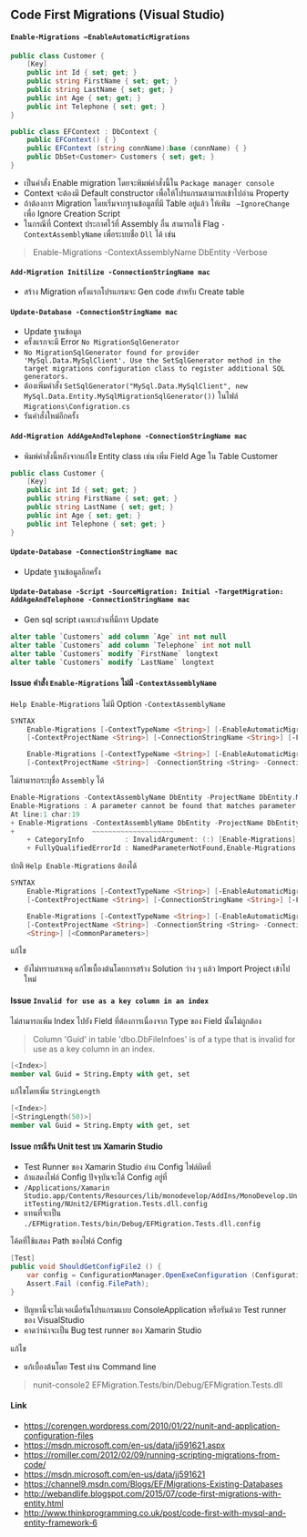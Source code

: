 ## Code First Migrations (Visual Studio)

#### `Enable-Migrations –EnableAutomaticMigrations`

```csharp
public class Customer {
    [Key]
    public int Id { set; get; }
    public string FirstName { set; get; }
    public string LastName { set; get; }
    public int Age { set; get; }
    public int Telephone { set; get; }
}

public class EFContext : DbContext {
    public EFContext() { }
    public EFContext (string connName):base (connName) { }
    public DbSet<Customer> Customers { set; get; }
}

```

- เป็นคำสั่ง Enable migration โดยจะพิมพ์คำสั่งนี้ใน `Package manager console`
- Context จะต้องมี Default constructor เพื่อให้โปรแกรมสามารถเข้าไปอ่าน Property
- ถ้าต้องการ Migration โดยเริ่มจากฐานข้อมูลที่มี Table อยู่แล้ว ให้เพ่ิม ` –IgnoreChange` เพื่อ Ignore Creation Script
- ในกรณีที่ Context ประกาศไว้ที่ Assembly อื่น สามารถใช้ Flag `-ContextAssemblyName` เพื่อระบบชื่อ `Dll` ได้ เช่น

> Enable-Migrations -ContextAssemblyName DbEntity -Verbose

#### `Add-Migration Initilize -ConnectionStringName mac`

- สร้าง Migration ครั้งแรกโปรแกรมจะ Gen code สำหรับ Create table

#### `Update-Database -ConnectionStringName mac`

- Update ฐานข้อมูล
- ครั้งแรกจะมี Error `No MigrationSqlGenerator`
- `No MigrationSqlGenerator found for provider 'MySql.Data.MySqlClient'. Use the SetSqlGenerator method in the target migrations configuration class to register additional SQL generators.`
- ต้องเพิ่มคำสั่ง `SetSqlGenerator("MySql.Data.MySqlClient", new MySql.Data.Entity.MySqlMigrationSqlGenerator())` ในไฟล์ `Migrations\Configration.cs`
- รันคำสั่งใหม่อีกครั้ง

#### `Add-Migration AddAgeAndTelephone -ConnectionStringName mac`

- พิมพ์คำสั่งนี้หลังจากแก้ไข Entity class เช่น เพิ่ม Field Age ใน Table Customer

```csharp
public class Customer {
    [Key]
    public int Id { set; get; }
    public string FirstName { set; get; }
    public string LastName { set; get; }
    public int Age { set; get; }
    public int Telephone { set; get; }
}
```

#### `Update-Database -ConnectionStringName mac`

- Update ฐานข้อมูลอีกครั้ง

#### `Update-Database -Script -SourceMigration: Initial -TargetMigration: AddAgeAndTelephone -ConnectionStringName mac`

- Gen sql script เฉพาะส่วนที่มีการ Update

```sql
alter table `Customers` add column `Age` int not null  
alter table `Customers` add column `Telephone` int not null  
alter table `Customers` modify `FirstName` longtext
alter table `Customers` modify `LastName` longtext
```

#### Issue คำสั่ง `Enable-Migrations` ไม่มี `-ContextAssemblyName`

`Help Enable-Migrations` ไม่มี Option `-ContextAssemblyName`

```powershell
SYNTAX
    Enable-Migrations [-ContextTypeName <String>] [-EnableAutomaticMigrations] [-MigrationsDirectory <String>] [-ProjectName <String>] [-StartUpProjectName <String>]
    [-ContextProjectName <String>] [-ConnectionStringName <String>] [-Force] [<CommonParameters>]

    Enable-Migrations [-ContextTypeName <String>] [-EnableAutomaticMigrations] [-MigrationsDirectory <String>] [-ProjectName <String>] [-StartUpProjectName <String>]
    [-ContextProjectName <String>] -ConnectionString <String> -ConnectionProviderName <String> [-Force] [<CommonParameters>]
```

ไม่สามารถระบุชื่อ `Assembly` ได้

```powershell
Enable-Migrations -ContextAssemblyName DbEntity -ProjectName DbEntity.Migrations -Verbose
Enable-Migrations : A parameter cannot be found that matches parameter name 'ContextAssemblyName'.
At line:1 char:19
+ Enable-Migrations -ContextAssemblyName DbEntity -ProjectName DbEntity ...
+                   ~~~~~~~~~~~~~~~~~~~~
    + CategoryInfo          : InvalidArgument: (:) [Enable-Migrations], ParameterBindingException
    + FullyQualifiedErrorId : NamedParameterNotFound,Enable-Migrations
```

ปกติ `Help Enable-Migrations` ต้องได้

```powershell
SYNTAX
    Enable-Migrations [-ContextTypeName <String>] [-EnableAutomaticMigrations] [-MigrationsDirectory <String>] [-ProjectName <String>] [-StartUpProjectName <String>]
    [-ContextProjectName <String>] [-ConnectionStringName <String>] [-Force] [-ContextAssemblyName <String>] [-AppDomainBaseDirectory <String>] [<CommonParameters>]

    Enable-Migrations [-ContextTypeName <String>] [-EnableAutomaticMigrations] [-MigrationsDirectory <String>] [-ProjectName <String>] [-StartUpProjectName <String>]
    [-ContextProjectName <String>] -ConnectionString <String> -ConnectionProviderName <String> [-Force] [-ContextAssemblyName <String>] [-AppDomainBaseDirectory
    <String>] [<CommonParameters>]
```

แก้ไข

- ยังไม่ทราบสาเหตุ แก้ไขเบื้องต้นโดยการสร้าง Solution ว่าง ๆ แล้ว Import Project เข้าไปใหม่


#### Issue `Invalid for use as a key column in an index`

ไม่สามารถเพิ่ม Index ไปยัง Field ที่ต้องการเนื่องจาก Type ของ Field นั้นไม่ถูกต้อง

> Column 'Guid' in table 'dbo.DbFileInfoes' is of a type that is invalid for use as a key column in an index.

```fsharp
[<Index>]
member val Guid = String.Empty with get, set
```

แก้ไขโดยเพิ่ม `StringLength`

```fsharp
[<Index>]
[<StringLength(50)>]
member val Guid = String.Empty with get, set
```

#### Issue กรณีรัน Unit test บน Xamarin Studio

- Test Runner ของ Xamarin Studio อ่าน Config ไฟล์ผิดที่
- ถ้าแสดงไฟล์ Config ปัจจุบันจะได้ Config อยู่ที่
- `/Applications/Xamarin Studio.app/Contents/Resources/lib/monodevelop/AddIns/MonoDevelop.UnitTesting/NUnit2/EFMigration.Tests.dll.config`  
- แทนที่จะเป็น `./EFMigration.Tests/bin/Debug/EFMigration.Tests.dll.config`

โค้ดที่ใช้แสดง Path ของไฟล์ Config

```csharp
[Test]
public void ShouldGetConfigFile2 () {
    var config = ConfigurationManager.OpenExeConfiguration (ConfigurationUserLevel.None);
    Assert.Fail (config.FilePath);
}
```

- ปัญหานี้จะไม่เจอเมื่อรันโปรแกรมแบบ ConsoleApplication หรือรันด้วย Test runner ของ VisualStudio
- คาดว่าน่าจะเป็น Bug test runner ของ Xamarin Studio

แก้ไข

- แก้เบื้องต้นโดย Test ผ่าน Command line

> nunit-console2 EFMigration.Tests/bin/Debug/EFMigration.Tests.dll

#### Link

- https://corengen.wordpress.com/2010/01/22/nunit-and-application-configuration-files
- https://msdn.microsoft.com/en-us/data/jj591621.aspx
- https://romiller.com/2012/02/09/running-scripting-migrations-from-code/
- https://msdn.microsoft.com/en-us/data/jj591621
- https://channel9.msdn.com/Blogs/EF/Migrations-Existing-Databases
- http://webandlife.blogspot.com/2015/07/code-first-migrations-with-entity.html
- http://www.thinkprogramming.co.uk/post/code-first-with-mysql-and-entity-framework-6